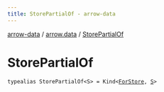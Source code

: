 ```yaml
---
title: StorePartialOf - arrow-data
---
```


[arrow-data](../index.html) / [arrow.data](index.html) / [StorePartialOf](./-store-partial-of.html)

# StorePartialOf

`typealias StorePartialOf<S> = Kind<`[`ForStore`](-for-store.html)`, `[`S`](-store-partial-of.html#S)`>`